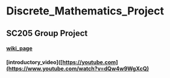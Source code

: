 # Discrete_Mathematics_Project
## SC205 Group Project 
#### __[wiki_page](https://htmlpreview.github.io/?https://github.com/sohamviradiya/Discrete_Mathematics_Project/blob/main/wiki_page/index.html)__
#### __[introductory_video]([https://youtube.com](https://www.youtube.com/watch?v=dQw4w9WgXcQ)__
